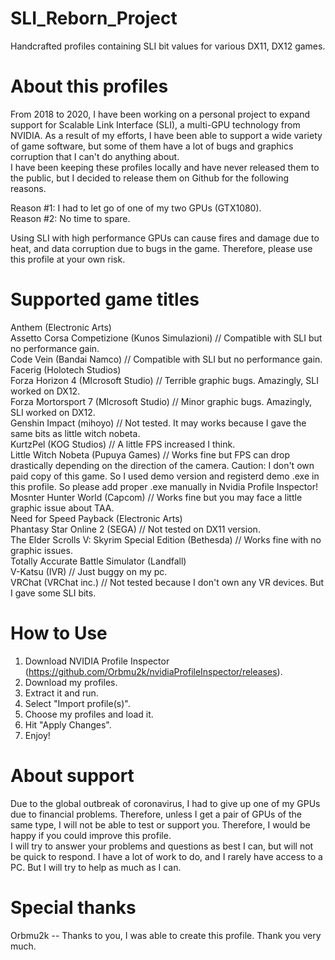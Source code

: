 # SLI_Reborn_Project
Handcrafted profiles containing SLI bit values for various DX11, DX12 games.

# About this profiles
From 2018 to 2020, I have been working on a personal project to expand support for Scalable Link Interface (SLI), a multi-GPU technology from NVIDIA. As a result of my efforts, I have been able to support a wide variety of game software, but some of them have a lot of bugs and graphics corruption that I can't do anything about.  
I have been keeping these profiles locally and have never released them to the public, but I decided to release them on Github for the following reasons.

Reason #1: I had to let go of one of my two GPUs (GTX1080).  
Reason #2: No time to spare.

Using SLI with high performance GPUs can cause fires and damage due to heat, and data corruption due to bugs in the game. Therefore, please use this profile at your own risk.


# Supported game titles
Anthem (Electronic Arts)  
Assetto Corsa Competizione (Kunos Simulazioni)  // Compatible with SLI but no performance gain.  
Code Vein (Bandai Namco)  // Compatible with SLI but no performance gain.  
Facerig (Holotech Studios)  
Forza Horizon 4 (MIcrosoft Studio)  // Terrible graphic bugs. Amazingly, SLI worked on DX12.  
Forza Mortorsport 7 (MIcrosoft Studio)  // Minor graphic bugs. Amazingly, SLI worked on DX12.  
Genshin Impact (mihoyo)  // Not tested. It may works because I gave the same bits as little witch nobeta.  
KurtzPel (KOG Studios)  // A little FPS increased I think.  
Little Witch Nobeta (Pupuya Games) // Works fine but FPS can drop drastically depending on the direction of the camera. Caution: I don't own paid copy of this game. So I used demo version and registerd demo .exe in this profile. So please add proper .exe manually in Nvidia Profile Inspector!   
Mosnter Hunter World (Capcom) // Works fine but you may face a little graphic issue about TAA.  
Need for Speed Payback (Electronic Arts)  
Phantasy Star Online 2 (SEGA) // Not tested on DX11 version.  
The Elder Scrolls V: Skyrim Special Edition (Bethesda) // Works fine with no graphic issues.   
Totally Accurate Battle Simulator (Landfall)  
V-Katsu (IVR) // Just buggy on my pc.  
VRChat (VRChat inc.) // Not tested because I don't own any VR devices. But I gave some SLI bits.  

# How to Use
1. Download NVIDIA Profile Inspector (https://github.com/Orbmu2k/nvidiaProfileInspector/releases).  
2. Download my profiles.  
3. Extract it and run.  
4. Select "Import profile(s)".  
5. Choose my profiles and load it.  
6. Hit "Apply Changes".  
7. Enjoy!  

# About support
Due to the global outbreak of coronavirus, I had to give up one of my GPUs due to financial problems. Therefore, unless I get a pair of GPUs of the same type, I will not be able to test or support you. Therefore, I would be happy if you could improve this profile.  
I will try to answer your problems and questions as best I can, but will not be quick to respond. I have a lot of work to do, and I rarely have access to a PC. But I will try to help as much as I can.

# Special thanks
Orbmu2k -- Thanks to you, I was able to create this profile. Thank you very much.
